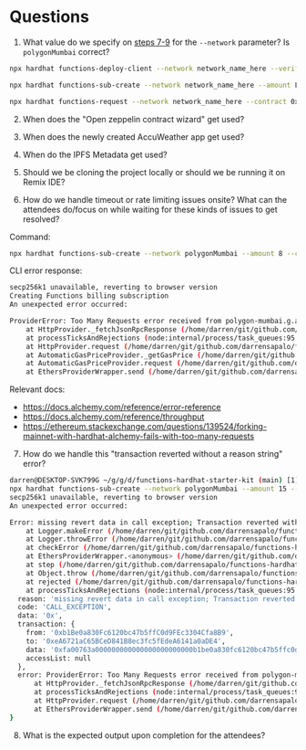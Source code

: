 # Questions

1. What value do we specify on [steps 7-9](https://github.com/smartcontractkit/functions-hardhat-starter-kit) for the `--network` parameter? Is `polygonMumbai` correct?

```bash
npx hardhat functions-deploy-client --network network_name_here --verify true
```

```bash
npx hardhat functions-sub-create --network network_name_here --amount LINK_funding_amount_here --contract 0xDeployed_client_contract_address_here
```

```bash
npx hardhat functions-request --network network_name_here --contract 0xDeployed_client_contract_address_here --subid subscription_id_number_here
```

2. When does the "Open zeppelin contract wizard" get used?

3. When does the newly created AccuWeather app get used?

4. When do the IPFS Metadata get used?

5. Should we be cloning the project locally or should we be running it on Remix IDE?

6. How do we handle timeout or rate limiting issues onsite? What can the attendees do/focus on while waiting for these kinds of issues to get resolved?

Command: 

```bash
npx hardhat functions-sub-create --network polygonMumbai --amount 8 --contract 0x18111cf4770CA5CFB02e9Be12620D14C08B0fbf0
```

CLI error response:

```bash
secp256k1 unavailable, reverting to browser version
Creating Functions billing subscription
An unexpected error occurred:

ProviderError: Too Many Requests error received from polygon-mumbai.g.alchemy.com
    at HttpProvider._fetchJsonRpcResponse (/home/darren/git/github.com/darrensapalo/functions-hardhat-starter-kit/node_modules/hardhat/src/internal/core/providers/http.ts:212:15)
    at processTicksAndRejections (node:internal/process/task_queues:95:5)
    at HttpProvider.request (/home/darren/git/github.com/darrensapalo/functions-hardhat-starter-kit/node_modules/hardhat/src/internal/core/providers/http.ts:85:29)
    at AutomaticGasPriceProvider._getGasPrice (/home/darren/git/github.com/darrensapalo/functions-hardhat-starter-kit/node_modules/hardhat/src/internal/core/providers/gas-providers.ts:217:23)
    at AutomaticGasPriceProvider.request (/home/darren/git/github.com/darrensapalo/functions-hardhat-starter-kit/node_modules/hardhat/src/internal/core/providers/gas-providers.ts:181:41)
    at EthersProviderWrapper.send (/home/darren/git/github.com/darrensapalo/functions-hardhat-starter-kit/node_modules/@nomiclabs/hardhat-ethers/src/internal/ethers-provider-wrapper.ts:13:20)
```

Relevant docs:

- https://docs.alchemy.com/reference/error-reference
- https://docs.alchemy.com/reference/throughput
- https://ethereum.stackexchange.com/questions/139524/forking-mainnet-with-hardhat-alchemy-fails-with-too-many-requests

7. How do we handle this "transaction reverted without a reason string" error?

```bash
darren@DESKTOP-SVK799G ~/g/g/d/functions-hardhat-starter-kit (main) [1]> 
npx hardhat functions-sub-create --network polygonMumbai --amount 15 --contract 0x18111cf4770CA5CFB02e9Be12620D14C08B0fbf0
secp256k1 unavailable, reverting to browser version
An unexpected error occurred:

Error: missing revert data in call exception; Transaction reverted without a reason string [ See: https://links.ethers.org/v5-errors-CALL_EXCEPTION ] (data="0x", transaction={"from":"0xb1Be0a830Fc6120bc47b5ffC0d9FEc3304Cfa8B9","to":"0xeA6721aC65BCeD841B8ec3fc5fEdeA6141a0aDE4","data":"0xfa00763a000000000000000000000000b1be0a830fc6120bc47b5ffc0d9fec3304cfa8b9","accessList":null}, error={"name":"ProviderError","_stack":"ProviderError: Too Many Requests error received from polygon-mumbai.g.alchemy.com\n    at HttpProvider._fetchJsonRpcResponse (/home/darren/git/github.com/darrensapalo/functions-hardhat-starter-kit/node_modules/hardhat/src/internal/core/providers/http.ts:212:15)\n    at processTicksAndRejections (node:internal/process/task_queues:95:5)\n    at HttpProvider.request (/home/darren/git/github.com/darrensapalo/functions-hardhat-starter-kit/node_modules/hardhat/src/internal/core/providers/http.ts:85:29)\n    at EthersProviderWrapper.send (/home/darren/git/github.com/darrensapalo/functions-hardhat-starter-kit/node_modules/@nomiclabs/hardhat-ethers/src/internal/ethers-provider-wrapper.ts:13:20)","code":-32005,"_isProviderError":true}, code=CALL_EXCEPTION, version=providers/5.7.2)
    at Logger.makeError (/home/darren/git/github.com/darrensapalo/functions-hardhat-starter-kit/node_modules/@ethersproject/logger/src.ts/index.ts:269:28)
    at Logger.throwError (/home/darren/git/github.com/darrensapalo/functions-hardhat-starter-kit/node_modules/@ethersproject/logger/src.ts/index.ts:281:20)
    at checkError (/home/darren/git/github.com/darrensapalo/functions-hardhat-starter-kit/node_modules/@ethersproject/providers/src.ts/json-rpc-provider.ts:66:16)
    at EthersProviderWrapper.<anonymous> (/home/darren/git/github.com/darrensapalo/functions-hardhat-starter-kit/node_modules/@ethersproject/providers/src.ts/json-rpc-provider.ts:642:20)
    at step (/home/darren/git/github.com/darrensapalo/functions-hardhat-starter-kit/node_modules/@ethersproject/providers/lib/json-rpc-provider.js:48:23)
    at Object.throw (/home/darren/git/github.com/darrensapalo/functions-hardhat-starter-kit/node_modules/@ethersproject/providers/lib/json-rpc-provider.js:29:53)
    at rejected (/home/darren/git/github.com/darrensapalo/functions-hardhat-starter-kit/node_modules/@ethersproject/providers/lib/json-rpc-provider.js:21:65)
    at processTicksAndRejections (node:internal/process/task_queues:95:5) {
  reason: 'missing revert data in call exception; Transaction reverted without a reason string',
  code: 'CALL_EXCEPTION',
  data: '0x',
  transaction: {
    from: '0xb1Be0a830Fc6120bc47b5ffC0d9FEc3304Cfa8B9',
    to: '0xeA6721aC65BCeD841B8ec3fc5fEdeA6141a0aDE4',
    data: '0xfa00763a000000000000000000000000b1be0a830fc6120bc47b5ffc0d9fec3304cfa8b9',
    accessList: null
  },
  error: ProviderError: Too Many Requests error received from polygon-mumbai.g.alchemy.com
      at HttpProvider._fetchJsonRpcResponse (/home/darren/git/github.com/darrensapalo/functions-hardhat-starter-kit/node_modules/hardhat/src/internal/core/providers/http.ts:212:15)
      at processTicksAndRejections (node:internal/process/task_queues:95:5)
      at HttpProvider.request (/home/darren/git/github.com/darrensapalo/functions-hardhat-starter-kit/node_modules/hardhat/src/internal/core/providers/http.ts:85:29)
      at EthersProviderWrapper.send (/home/darren/git/github.com/darrensapalo/functions-hardhat-starter-kit/node_modules/@nomiclabs/hardhat-ethers/src/internal/ethers-provider-wrapper.ts:13:20)
}
```

8. What is the expected output upon completion for the attendees?